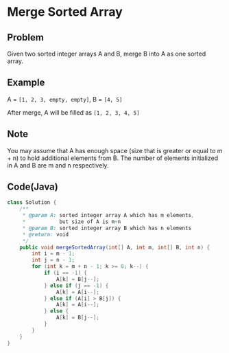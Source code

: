 # Merge Sorted Array

## Problem

Given two sorted integer arrays A and B, merge B into A as one sorted array.

## Example

A = `[1, 2, 3, empty, empty]`, B = `[4, 5]`

After merge, A will be filled as `[1, 2, 3, 4, 5]`

## Note

You may assume that A has enough space (size that is greater or equal to m + n) to hold additional elements from B. The number of elements initialized in A and B are m and n respectively.

## Code(Java)

```java
class Solution {
    /**
     * @param A: sorted integer array A which has m elements,
     *           but size of A is m+n
     * @param B: sorted integer array B which has n elements
     * @return: void
     */
    public void mergeSortedArray(int[] A, int m, int[] B, int n) {
        int i = m - 1;
        int j = n - 1;
        for (int k = m + n - 1; k >= 0; k--) {
            if (i == -1) {
                A[k] = B[j--];
            } else if (j == -1) {
                A[k] = A[i--];
            } else if (A[i] > B[j]) {
                A[k] = A[i--];
            } else {
                A[k] = B[j--];
            }
        }
    }
}
```
